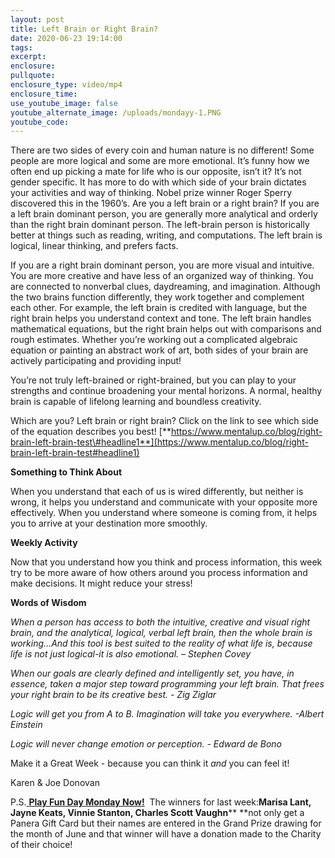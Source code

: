 ```yaml
---
layout: post
title: Left Brain or Right Brain?
date: 2020-06-23 19:14:00
tags:
excerpt:
enclosure:
pullquote:
enclosure_type: video/mp4
enclosure_time:
use_youtube_image: false
youtube_alternate_image: /uploads/mondayy-1.PNG
youtube_code:
---
```


There are two sides of every coin and human nature is no different\! Some people are more logical and some are more emotional. It’s funny how we often end up picking a mate for life who is our opposite, isn’t it? It’s not gender specific. It has more to do with which side of your brain dictates your activities and way of thinking. Nobel prize winner Roger Sperry discovered this in the 1960’s. Are you a left brain or a right brain? If you are a left brain dominant person, you are generally more analytical and orderly than the right brain dominant person. The left-brain person is historically better at things such as reading, writing, and computations. The left brain is logical, linear thinking, and prefers facts.

If you are a right brain dominant person, you are more visual and intuitive. You are more creative and have less of an organized way of thinking. You are connected to nonverbal clues, daydreaming, and imagination. Although the two brains function differently, they work together and complement each other. For example, the left brain is credited with language, but the right brain helps you understand context and tone. The left brain handles mathematical equations, but the right brain helps out with comparisons and rough estimates. Whether you’re working out a complicated algebraic equation or painting an abstract work of art, both sides of your brain are actively participating and providing input\!

You’re not truly left-brained or right-brained, but you can play to your strengths and continue broadening your mental horizons. A normal, healthy brain is capable of lifelong learning and boundless creativity.

Which are you? Left brain or right brain? Click on the link to see which side of the equation describes you best\!&nbsp;[**https://www.mentalup.co/blog/right-brain-left-brain-test\#headline1**](https://www.mentalup.co/blog/right-brain-left-brain-test#headline1)

**Something to Think About**

When you understand that each of us is wired differently, but neither is wrong, it helps you understand and communicate with your opposite more effectively. When you understand where someone is coming from, it helps you to arrive at your destination more smoothly.

**Weekly Activity**

Now that you understand how you think and process information, this week try to be more aware of how others around you process information and make decisions. It might reduce your stress\!

**Words of Wisdom**

*When a person has access to both the intuitive, creative and visual right brain, and the analytical, logical, verbal left brain, then the whole brain is working…And this tool is best suited to the reality of what life is, because life is not just logical-it is also emotional. – Stephen Covey*

*When our goals are clearly defined and intelligently set, you have, in essence, taken a major step toward programming your left brain. That frees your right brain to be its creative best. - Zig Ziglar*

*Logic will get you from A to B. Imagination will take you everywhere. -Albert Einstein*

*Logic will never change emotion or perception. - Edward de Bono*

Make it a Great Week - because you can think it&nbsp;*and*&nbsp;you can feel it\!

Karen & Joe Donovan

P.S.[&nbsp;**Play Fun Day Monday Now\!**](https://contacts.byreferralonly.com/Form.aspx?Key=18CC1F4A8661FD7000C26A8D219D3E1A)&nbsp; The winners for last week:**Marisa Lant, Jayne Keats, Vinnie Stanton, Charles Scott Vaughn****&nbsp;**not only get a Panera Gift Card but their names are entered in the Grand Prize drawing for the month of June and that winner will have a donation made to the Charity of their choice\!&nbsp;